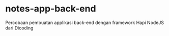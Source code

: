 # notes-app-back-end
Percobaan pembuatan applikasi back-end dengan framework Hapi NodeJS dari Dicoding
